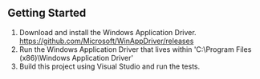 ## Getting Started

1. Download and install the Windows Application Driver. https://github.com/Microsoft/WinAppDriver/releases
1. Run the Windows Application Driver that lives within 'C:\Program Files (x86)\Windows Application Driver'
1. Build this project using Visual Studio and run the tests.
